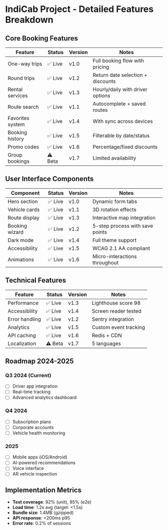 # IndiCab Project - Detailed Features Breakdown

## Core Booking Features
| Feature | Status | Version | Notes |
|---------|--------|---------|-------|
| One-way trips | ✅ Live | v1.0 | Full booking flow with pricing |
| Round trips | ✅ Live | v1.2 | Return date selection + discounts |
| Rental services | ✅ Live | v1.3 | Hourly/daily with driver options |
| Route search | ✅ Live | v1.1 | Autocomplete + saved routes |
| Favorites system | ✅ Live | v1.4 | With sync across devices |
| Booking history | ✅ Live | v1.5 | Filterable by date/status |
| Promo codes | ✅ Live | v1.6 | Percentage/fixed discounts |
| Group bookings | ⚠ Beta | v1.7 | Limited availability |

## User Interface Components
| Component | Status | Version | Notes |
|-----------|--------|---------|-------|
| Hero section | ✅ Live | v1.0 | Dynamic form tabs |
| Vehicle cards | ✅ Live | v1.1 | 3D rotation effects |
| Route display | ✅ Live | v1.3 | Interactive map integration |
| Booking wizard | ✅ Live | v1.2 | 5-step process with save points |
| Dark mode | ✅ Live | v1.4 | Full theme support |
| Accessibility | ✅ Live | v1.5 | WCAG 2.1 AA compliant |
| Animations | ✅ Live | v1.6 | Micro-interactions throughout |

## Technical Features
| Feature | Status | Version | Notes |
|---------|--------|---------|-------|
| Performance | ✅ Live | v1.3 | Lighthouse score 98 |
| Accessibility | ✅ Live | v1.4 | Screen reader tested |
| Error handling | ✅ Live | v1.2 | Sentry integration |
| Analytics | ✅ Live | v1.5 | Custom event tracking |
| API caching | ✅ Live | v1.6 | Redis + CDN |
| Localization | ⚠ Beta | v1.7 | 5 languages |

## Roadmap 2024-2025

### Q3 2024 (Current)
- [ ] Driver app integration
- [ ] Real-time tracking
- [ ] Advanced analytics dashboard

### Q4 2024
- [ ] Subscription plans
- [ ] Corporate accounts
- [ ] Vehicle health monitoring

### 2025
- [ ] Mobile apps (iOS/Android)
- [ ] AI-powered recommendations
- [ ] Voice interface
- [ ] AR vehicle inspection

## Implementation Metrics
- **Test coverage**: 92% (unit), 85% (e2e)
- **Load time**: 1.2s avg (target: <1.5s)
- **Bundle size**: 1.4MB (gzipped)
- **API response**: <200ms p95
- **Error rate**: 0.2% of sessions
